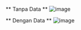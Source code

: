 ** Tanpa Data **
![image](https://github.com/user-attachments/assets/e207c998-f1fe-40ff-8940-04628139a8fa)

** Dengan Data **
![image](https://github.com/user-attachments/assets/bd784a55-bb13-4f13-8779-36710e7398f7)



